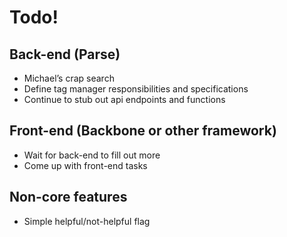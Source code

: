 # Todo!

## Back-end (Parse)
+ Michael’s crap search
+ Define tag manager responsibilities and specifications
+ Continue to stub out api endpoints and functions

## Front-end (Backbone or other framework)
+ Wait for back-end to fill out more
+ Come up with front-end tasks

## Non-core features
+ Simple helpful/not-helpful flag
